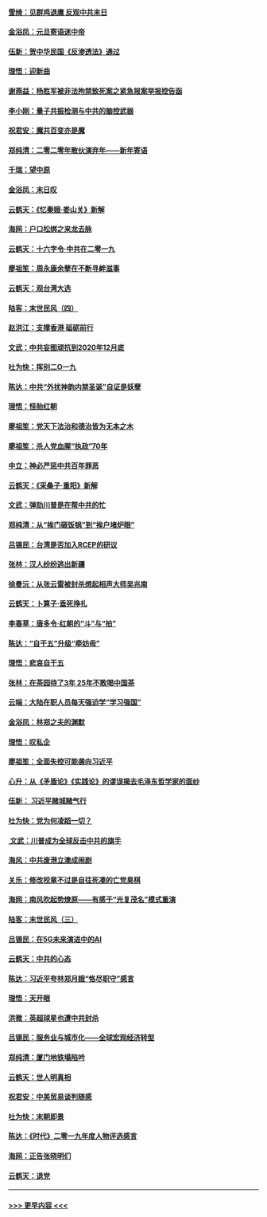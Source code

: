 #### [雪绮：见群鸡退鹰  反观中共末日](../pages/nsc993/n11762112.md?t=01022111) 
#### [金浴凤：元旦寄语迷中帝](../pages/nsc993/n11761788.md?t=01022111) 
#### [伍新：贺中华民国《反渗透法》通过](../pages/nsc993/n11761994.md?t=01022111) 
#### [理悟：迎新曲](../pages/nsc993/n11761152.md?t=01022111) 
#### [谢燕益：杨胜军被非法拘禁致死案之紧急报案举报控告函](../pages/nsc993/n11756134.md?t=01022111) 
#### [李小刚：量子共振检测与中共的脑控武器](../pages/nsc993/n11754518.md?t=01022111) 
#### [祝君安：魔共百变亦是魔](../pages/nsc993/n11754469.md?t=01022111) 
#### [郑纯清：二零二零年散伙演弃年——新年寄语](../pages/nsc993/n11754195.md?t=01022111) 
#### [千瑞：望中原](../pages/nsc993/n11754159.md?t=01022111) 
#### [金浴凤：末日叹](../pages/nsc993/n11752359.md?t=01022111) 
#### [云鹤天：《忆秦娥‧娄山关》新解](../pages/nsc993/n11752348.md?t=01022111) 
#### [海网：户口松绑之来龙去脉](../pages/nsc993/n11752328.md?t=01022111) 
#### [云鹤天：十六字令‧中共在二零一九](../pages/nsc993/n11752305.md?t=01022111) 
#### [廖祖笙：周永康余孽在不断寻衅滋事](../pages/nsc993/n11751013.md?t=01022111) 
#### [云鹤天：观台湾大选](../pages/nsc993/n11751007.md?t=01022111) 
#### [陆客：末世民风（四）](../pages/nsc993/n11749203.md?t=01022111) 
#### [赵洪江：支撑香港 砥砺前行](../pages/nsc993/n11748482.md?t=01022111) 
#### [文武：中共妄图顽抗到2020年12月底](../pages/nsc993/n11748446.md?t=01022111) 
#### [吐为快：挥别二O一九](../pages/nsc993/n11748411.md?t=01022111) 
#### [陈达：中共“外扰神韵内禁圣诞”自证是妖孽](../pages/nsc993/n11748226.md?t=01022111) 
#### [理悟：怪胎红朝](../pages/nsc993/n11748206.md?t=01022111) 
#### [廖祖笙：党天下法治和德治皆为无本之木](../pages/nsc993/n11748135.md?t=01022111) 
#### [廖祖笙：杀人党血腥“执政”70年](../pages/nsc993/n11745144.md?t=01022111) 
#### [中立：神必严惩中共百年罪恶](../pages/nsc993/n11744970.md?t=01022111) 
#### [云鹤天：《采桑子‧重阳》新解](../pages/nsc993/n11744948.md?t=01022111) 
#### [文武：弹劾川普是在帮中共的忙](../pages/nsc993/n11744758.md?t=01022111) 
#### [郑纯清：从“挨门砸饭锅”到“挨户堵炉眼”](../pages/nsc993/n11744745.md?t=01022111) 
#### [吕锡民：台湾是否加入RCEP的研议](../pages/nsc993/n11744701.md?t=01022111) 
#### [张林：汉人纷纷逃出新疆](../pages/nsc993/n11743530.md?t=01022111) 
#### [徐曼沅：从张云雷被封杀想起相声大师吴兆南](../pages/nsc993/n11741816.md?t=01022111) 
#### [云鹤天：卜算子‧垂死挣扎](../pages/nsc993/n11739956.md?t=01022111) 
#### [李春草：唐多令‧红朝的“斗”与“拍”](../pages/nsc993/n11739830.md?t=01022111) 
#### [陈达：“自干五”升级“牵妨母”](../pages/nsc993/n11739724.md?t=01022111) 
#### [理悟：悲哀自干五](../pages/nsc993/n11739547.md?t=01022111) 
#### [张林：在茶园待了3年 25年不敢喝中国茶](../pages/nsc993/n11739240.md?t=01022111) 
#### [云端：大陆在职人员每天强迫学“学习强国”](../pages/nsc993/n11738735.md?t=01022111) 
#### [金浴凤：林郑之夫的渊默](../pages/nsc993/n11737735.md?t=01022111) 
#### [理悟：叹私企](../pages/nsc993/n11737715.md?t=01022111) 
#### [廖祖笙：全面失控可能袭向习近平](../pages/nsc993/n11737704.md?t=01022111) 
#### [心升：从《矛盾论》《实践论》的谬误揭去毛泽东哲学家的面纱](../pages/nsc993/n11736962.md?t=01022111) 
#### [伍新： 习近平赌城赌气行](../pages/nsc993/n11736929.md?t=01022111) 
#### [吐为快：党为何凌蹈一切？](../pages/nsc993/n11736915.md?t=01022111) 
#### [ 文武：川普成为全球反击中共的旗手](../pages/nsc993/n11736882.md?t=01022111) 
#### [海风：中共废港立澳成闹剧](../pages/nsc993/n11735857.md?t=01022111) 
#### [关乐：修改校章不过是自往死凑的亡党臭棋](../pages/nsc993/n11735097.md?t=01022111) 
#### [海网：南风吹起势燎原——有感于“光复茂名”模式重演](../pages/nsc993/n11732308.md?t=01022111) 
#### [陆客：末世民风（三）](../pages/nsc993/n11732211.md?t=01022111) 
#### [吕锡民：在5G未来演进中的AI](../pages/nsc993/n11730010.md?t=01022111) 
#### [云鹤天：中共的心态](../pages/nsc993/n11729906.md?t=01022111) 
#### [陈达：习近平夸林郑月娥“恪尽职守”感言](../pages/nsc993/n11729881.md?t=01022111) 
#### [理悟：天开眼](../pages/nsc993/n11729699.md?t=01022111) 
#### [洪微：英超球星也遭中共封杀](../pages/nsc993/n11727243.md?t=01022111) 
#### [吕锡民：服务业与城市化——全球宏观经济转型](../pages/nsc993/n11725845.md?t=01022111) 
#### [郑纯清：厦门地铁塌陷吟](../pages/nsc993/n11725813.md?t=01022111) 
#### [云鹤天：世人明真相](../pages/nsc993/n11725621.md?t=01022111) 
#### [祝君安：中美贸易谈判随感](../pages/nsc993/n11725609.md?t=01022111) 
#### [吐为快：末朝即景](../pages/nsc993/n11723365.md?t=01022111) 
#### [陈达：《时代》二零一九年度人物评选感言](../pages/nsc993/n11723337.md?t=01022111) 
#### [海网：正告张晓明们](../pages/nsc993/n11723228.md?t=01022111) 
#### [云鹤天：退党](../pages/nsc993/n11723056.md?t=01022111) 

----
#### [ >>> 更早内容 <<< ](../indexes/nsc993-earlier.md)
